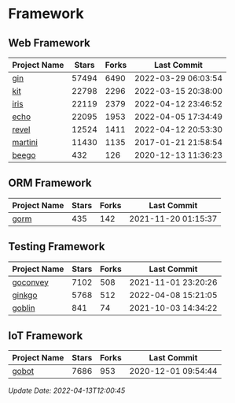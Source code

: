 # Framework

## Web Framework
| Project Name | Stars | Forks | Last Commit |
| ------------ | ----- | ----- | ----------- |
| [gin](https://github.com/gin-gonic/gin) | 57494 | 6490 | 2022-03-29 06:03:54 |
| [kit](https://github.com/go-kit/kit) | 22798 | 2296 | 2022-03-15 20:38:00 |
| [iris](https://github.com/kataras/iris) | 22119 | 2379 | 2022-04-12 23:46:52 |
| [echo](https://github.com/labstack/echo) | 22095 | 1953 | 2022-04-05 17:34:49 |
| [revel](https://github.com/revel/revel) | 12524 | 1411 | 2022-04-12 20:53:30 |
| [martini](https://github.com/go-martini/martini) | 11430 | 1135 | 2017-01-21 21:58:54 |
| [beego](https://github.com/astaxie/beego) | 432 | 126 | 2020-12-13 11:36:23 |

## ORM Framework
| Project Name | Stars | Forks | Last Commit |
| ------------ | ----- | ----- | ----------- |
| [gorm](https://github.com/jinzhu/gorm) | 435 | 142 | 2021-11-20 01:15:37 |

## Testing Framework
| Project Name | Stars | Forks | Last Commit |
| ------------ | ----- | ----- | ----------- |
| [goconvey](https://github.com/smartystreets/goconvey) | 7102 | 508 | 2021-11-01 23:20:26 |
| [ginkgo](https://github.com/onsi/ginkgo) | 5768 | 512 | 2022-04-08 15:21:05 |
| [goblin](https://github.com/franela/goblin) | 841 | 74 | 2021-10-03 14:34:22 |

## IoT Framework
| Project Name | Stars | Forks | Last Commit |
| ------------ | ----- | ----- | ----------- |
| [gobot](https://github.com/hybridgroup/gobot) | 7686 | 953 | 2020-12-01 09:54:44 |

*Update Date: 2022-04-13T12:00:45*